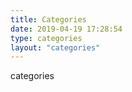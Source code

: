 ```yaml
---
title: Categories
date: 2019-04-19 17:28:54
type: categories
layout: "categories"
---
```

categories